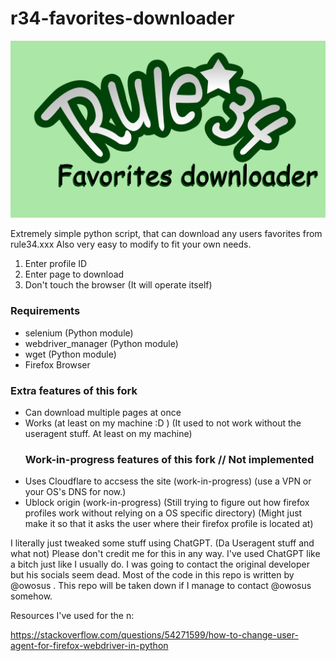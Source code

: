 # r34-favorites-downloader

![placeholder](https://github.com/Twig6943/r34-favorites-downloader/blob/main/r34favdl.png?raw=true) 

Extremely simple python script, that can download any users favorites from rule34.xxx
Also very easy to modify to fit your own needs.

1. Enter profile ID
2. Enter page to download
3. Don't touch the browser (It will operate itself)

### Requirements
- selenium (Python module)
- webdriver_manager (Python module)
- wget (Python module)
- Firefox Browser

### Extra features of this fork
- Can download multiple pages at once
- Works (at least on my machine :D ) (It used to not work without the useragent stuff. At least on my machine) 
  ### Work-in-progress features of this fork // Not implemented 
- Uses Cloudflare to accsess the site (work-in-progress) (use a VPN or your OS's DNS for now.)
- Ublock origin (work-in-progress) (Still trying to figure out how firefox profiles work without relying on a OS specific directory) (Might just make it so that it asks the user where their firefox profile is located at) 

I literally just tweaked some stuff using ChatGPT. (Da Useragent stuff and what not) Please don't credit me for this in any way. I've used ChatGPT like a bitch just like I usually do. I was going to contact the original developer but his socials seem dead. Most of the code in this repo is written by @owosus . This repo will be taken down if I manage to contact @owosus somehow.

Resources I've used for the n:

https://stackoverflow.com/questions/54271599/how-to-change-user-agent-for-firefox-webdriver-in-python
